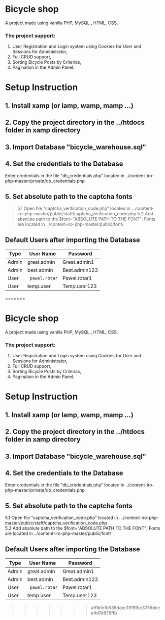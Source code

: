 # Bicycle shop
 A project made using vanilla PHP, MySQL , HTML, CSS.

### The project support:
1) User Registration and Login system using Cookies for User and Sessions for Administrator, 
2) Full CRUD support,
3) Sorting Bicycle Posts by Criterias,
4) Pagination in the Admin Panel. 


# Setup Instruction
## 1. Install xamp (or lamp, wamp, mamp ...)
## 2. Copy the project directory in the ../htdocs folder in xamp directory 
## 3. Import Database "bicycle_warehouse.sql"
## 4. Set the credentials to the Database 
Enter credentials in the file "db_credentials.php" located in ../content-iro-php-master/private/db_credentials.php
## 5. Set absolute path to the captcha fonts
> 5.1 Open file "captcha_verification_code.php" located in .../content-iro-php-master/public/staff/captcha_verification_code.php 
> 5.2 Add absolute path to the $font="ABSOLUTE PATH TO THE FONT";
 Fonts are located in ../content-iro-php-master/public/font/



## Default Users after importing the Database
|  Type          |User Name               |Password             |
|----------------|------------------------|---------------------|
| Admin		 |   great.admin          |      Great.admin1   |
| Admin          |   best.admin           | Best.admin123       |
| User           |`  pawel.rotar `        | Pawel.rotar1  	|
| User		 |   temp.user            | Temp.user123      	|

=======
# Bicycle shop
 A project made using vanilla PHP, MySQL , HTML, CSS.

### The project support:
1) User Registration and Login system using Cookies for User and Sessions for Administrator, 
2) Full CRUD support,
3) Sorting Bicycle Posts by Criterias,
4) Pagination in the Admin Panel. 

# Setup Instruction
## 1. Install xamp (or lamp, wamp, mamp ...)
## 2. Copy the project directory in the ../htdocs folder in xamp directory 
## 3. Import Database "bicycle_warehouse.sql"
## 4. Set the credentials to the Database 
Enter credentials in the file "db_credentials.php" located in ../content-iro-php-master/private/db_credentials.php
## 5. Set absolute path to the captcha fonts
5.1 Open file "captcha_verification_code.php" located in .../content-iro-php-master/public/staff/captcha_verification_code.php 
<br />
5.2 Add absolute path to the $font="ABSOLUTE PATH TO THE FONT";
 Fonts are located in ../content-iro-php-master/public/font/


## Default Users after importing the Database
|  Type          |User Name               |Password             |
|----------------|------------------------|---------------------|
| Admin		 |   great.admin          |      Great.admin1   |
| Admin          |   best.admin           | Best.admin123       |
| User           |`  pawel.rotar `        | Pawel.rotar1  	|
| User		 |   temp.user            | Temp.user123      	|

>>>>>>> a91bfefb538dabc1919fbc3755dcee4d7e876ffb
